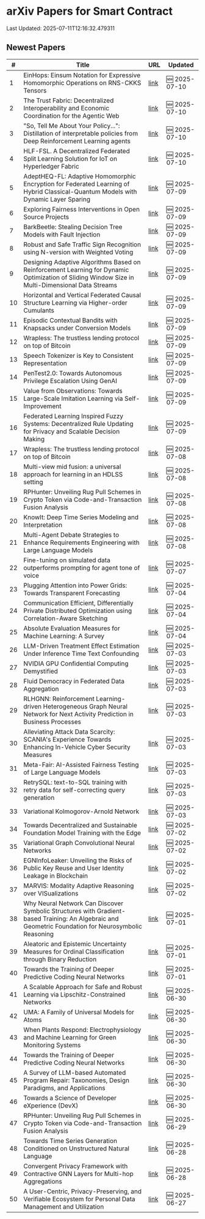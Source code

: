 # arXiv Papers for Smart Contract

Last Updated: 2025-07-11T12:16:32.479311

## Newest Papers

|\#|Title|URL|Updated|
|---|---|---|---|
|1|EinHops: Einsum Notation for Expressive Homomorphic Operations on RNS-CKKS Tensors|[link](http://arxiv.org/abs/2507.07972v1)|🆕 2025-07-10|
|2|The Trust Fabric: Decentralized Interoperability and Economic Coordination for the Agentic Web|[link](http://arxiv.org/abs/2507.07901v1)|🆕 2025-07-10|
|3|"So, Tell Me About Your Policy...": Distillation of interpretable policies from Deep Reinforcement Learning agents|[link](http://arxiv.org/abs/2507.07848v1)|🆕 2025-07-10|
|4|HLF-FSL. A Decentralized Federated Split Learning Solution for IoT on Hyperledger Fabric|[link](http://arxiv.org/abs/2507.07637v1)|🆕 2025-07-10|
|5|AdeptHEQ-FL: Adaptive Homomorphic Encryption for Federated Learning of Hybrid Classical-Quantum Models with Dynamic Layer Sparing|[link](http://arxiv.org/abs/2507.07316v1)|🆕 2025-07-09|
|6|Exploring Fairness Interventions in Open Source Projects|[link](http://arxiv.org/abs/2507.07026v1)|🆕 2025-07-09|
|7|BarkBeetle: Stealing Decision Tree Models with Fault Injection|[link](http://arxiv.org/abs/2507.06986v1)|🆕 2025-07-09|
|8|Robust and Safe Traffic Sign Recognition using N-version with Weighted Voting|[link](http://arxiv.org/abs/2507.06907v1)|🆕 2025-07-09|
|9|Designing Adaptive Algorithms Based on Reinforcement Learning for Dynamic Optimization of Sliding Window Size in Multi-Dimensional Data Streams|[link](http://arxiv.org/abs/2507.06901v1)|🆕 2025-07-09|
|10|Horizontal and Vertical Federated Causal Structure Learning via Higher-order Cumulants|[link](http://arxiv.org/abs/2507.06888v1)|🆕 2025-07-09|
|11|Episodic Contextual Bandits with Knapsacks under Conversion Models|[link](http://arxiv.org/abs/2507.06859v1)|🆕 2025-07-09|
|12|Wrapless: The trustless lending protocol on top of Bitcoin|[link](http://arxiv.org/abs/2507.06064v2)|🆕 2025-07-09|
|13|Speech Tokenizer is Key to Consistent Representation|[link](http://arxiv.org/abs/2507.06802v1)|🆕 2025-07-09|
|14|PenTest2.0: Towards Autonomous Privilege Escalation Using GenAI|[link](http://arxiv.org/abs/2507.06742v1)|🆕 2025-07-09|
|15|Value from Observations: Towards Large-Scale Imitation Learning via Self-Improvement|[link](http://arxiv.org/abs/2507.06701v1)|🆕 2025-07-09|
|16|Federated Learning Inspired Fuzzy Systems: Decentralized Rule Updating for Privacy and Scalable Decision Making|[link](http://arxiv.org/abs/2507.06652v1)|🆕 2025-07-09|
|17|Wrapless: The trustless lending protocol on top of Bitcoin|[link](http://arxiv.org/abs/2507.06064v1)|🆕 2025-07-08|
|18|Multi-view mid fusion: a universal approach for learning in an HDLSS setting|[link](http://arxiv.org/abs/2507.06026v1)|🆕 2025-07-08|
|19|RPHunter: Unveiling Rug Pull Schemes in Crypto Token via Code-and-Transaction Fusion Analysis|[link](http://arxiv.org/abs/2506.18398v3)|🆕 2025-07-08|
|20|KnowIt: Deep Time Series Modeling and Interpretation|[link](http://arxiv.org/abs/2507.06009v1)|🆕 2025-07-08|
|21|Multi-Agent Debate Strategies to Enhance Requirements Engineering with Large Language Models|[link](http://arxiv.org/abs/2507.05981v1)|🆕 2025-07-08|
|22|Fine-tuning on simulated data outperforms prompting for agent tone of voice|[link](http://arxiv.org/abs/2507.04889v1)|🆕 2025-07-07|
|23|Plugging Attention into Power Grids: Towards Transparent Forecasting|[link](http://arxiv.org/abs/2507.03690v1)|🆕 2025-07-04|
|24|Communication Efficient, Differentially Private Distributed Optimization using Correlation-Aware Sketching|[link](http://arxiv.org/abs/2507.03545v1)|🆕 2025-07-04|
|25|Absolute Evaluation Measures for Machine Learning: A Survey|[link](http://arxiv.org/abs/2507.03392v1)|🆕 2025-07-04|
|26|LLM-Driven Treatment Effect Estimation Under Inference Time Text Confounding|[link](http://arxiv.org/abs/2507.02843v1)|🆕 2025-07-03|
|27|NVIDIA GPU Confidential Computing Demystified|[link](http://arxiv.org/abs/2507.02770v1)|🆕 2025-07-03|
|28|Fluid Democracy in Federated Data Aggregation|[link](http://arxiv.org/abs/2507.02710v1)|🆕 2025-07-03|
|29|RLHGNN: Reinforcement Learning-driven Heterogeneous Graph Neural Network for Next Activity Prediction in Business Processes|[link](http://arxiv.org/abs/2507.02690v1)|🆕 2025-07-03|
|30|Alleviating Attack Data Scarcity: SCANIA's Experience Towards Enhancing In-Vehicle Cyber Security Measures|[link](http://arxiv.org/abs/2507.02607v1)|🆕 2025-07-03|
|31|Meta-Fair: AI-Assisted Fairness Testing of Large Language Models|[link](http://arxiv.org/abs/2507.02533v1)|🆕 2025-07-03|
|32|RetrySQL: text-to-SQL training with retry data for self-correcting query generation|[link](http://arxiv.org/abs/2507.02529v1)|🆕 2025-07-03|
|33|Variational Kolmogorov-Arnold Network|[link](http://arxiv.org/abs/2507.02466v1)|🆕 2025-07-03|
|34|Towards Decentralized and Sustainable Foundation Model Training with the Edge|[link](http://arxiv.org/abs/2507.01803v1)|🆕 2025-07-02|
|35|Variational Graph Convolutional Neural Networks|[link](http://arxiv.org/abs/2507.01699v1)|🆕 2025-07-02|
|36|EGNInfoLeaker: Unveiling the Risks of Public Key Reuse and User Identity Leakage in Blockchain|[link](http://arxiv.org/abs/2507.01635v1)|🆕 2025-07-02|
|37|MARVIS: Modality Adaptive Reasoning over VISualizations|[link](http://arxiv.org/abs/2507.01544v1)|🆕 2025-07-02|
|38|Why Neural Network Can Discover Symbolic Structures with Gradient-based Training: An Algebraic and Geometric Foundation for Neurosymbolic Reasoning|[link](http://arxiv.org/abs/2506.21797v2)|🆕 2025-07-01|
|39|Aleatoric and Epistemic Uncertainty Measures for Ordinal Classification through Binary Reduction|[link](http://arxiv.org/abs/2507.00733v1)|🆕 2025-07-01|
|40|Towards the Training of Deeper Predictive Coding Neural Networks|[link](http://arxiv.org/abs/2506.23800v2)|🆕 2025-07-01|
|41|A Scalable Approach for Safe and Robust Learning via Lipschitz-Constrained Networks|[link](http://arxiv.org/abs/2506.23977v1)|🆕 2025-06-30|
|42|UMA: A Family of Universal Models for Atoms|[link](http://arxiv.org/abs/2506.23971v1)|🆕 2025-06-30|
|43|When Plants Respond: Electrophysiology and Machine Learning for Green Monitoring Systems|[link](http://arxiv.org/abs/2506.23872v1)|🆕 2025-06-30|
|44|Towards the Training of Deeper Predictive Coding Neural Networks|[link](http://arxiv.org/abs/2506.23800v1)|🆕 2025-06-30|
|45|A Survey of LLM-based Automated Program Repair: Taxonomies, Design Paradigms, and Applications|[link](http://arxiv.org/abs/2506.23749v1)|🆕 2025-06-30|
|46|Towards a Science of Developer eXperience (DevX)|[link](http://arxiv.org/abs/2506.23715v1)|🆕 2025-06-30|
|47|RPHunter: Unveiling Rug Pull Schemes in Crypto Token via Code-and-Transaction Fusion Analysis|[link](http://arxiv.org/abs/2506.18398v2)|🆕 2025-06-29|
|48|Towards Time Series Generation Conditioned on Unstructured Natural Language|[link](http://arxiv.org/abs/2506.22927v1)|🆕 2025-06-28|
|49|Convergent Privacy Framework with Contractive GNN Layers for Multi-hop Aggregations|[link](http://arxiv.org/abs/2506.22727v1)|🆕 2025-06-28|
|50|A User-Centric, Privacy-Preserving, and Verifiable Ecosystem for Personal Data Management and Utilization|[link](http://arxiv.org/abs/2506.22606v1)|🆕 2025-06-27|

